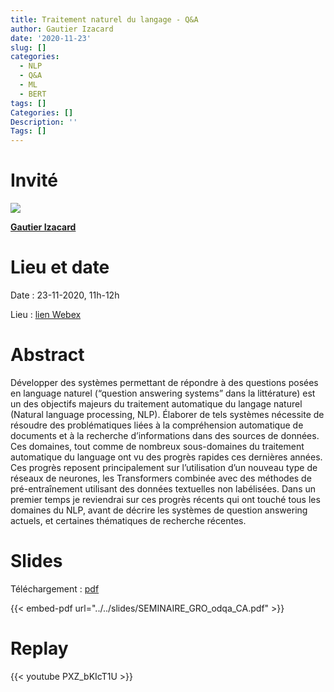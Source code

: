 ```yaml
---
title: Traitement naturel du langage - Q&A
author: Gautier Izacard
date: '2020-11-23'
slug: []
categories:
  - NLP
  - Q&A
  - ML
  - BERT
tags: []
Categories: []
Description: ''
Tags: []
---
```


# Invité

![](https://media-exp1.licdn.com/dms/image/C5603AQG_uE4XB4AQQw/profile-displayphoto-shrink_800_800/0?e=1612396800&v=beta&t=SB5HPtDCKPYNvBQ-UTyjDKE614AIAWNCzX7y_7o3mto)

[**Gautier Izacard**](https://www.linkedin.com/in/gizacard)

# Lieu et date

Date : 23-11-2020, 11h-12h

Lieu : [lien Webex](https://vnca.webex.com/vnca/j.php?MTID=mb451fba0b17954b9db97449c8f2aeaee)

# Abstract

Développer des systèmes permettant de répondre à des questions posées en language naturel (“question answering systems” dans la littérature) est un des objectifs majeurs du traitement automatique du langage naturel (Natural language processing, NLP). Élaborer de tels systèmes nécessite de résoudre des problématiques liées à la compréhension automatique de documents et à la recherche d’informations dans des sources de données. Ces domaines, tout comme de nombreux sous-domaines du traitement automatique du language ont vu des progrès rapides ces dernières années. Ces progrès reposent principalement sur l’utilisation d’un nouveau type de réseaux de neurones, les Transformers combinée avec des méthodes de pré-entraînement utilisant des données textuelles non labélisées. Dans un premier temps je reviendrai sur ces progrès récents qui ont touché tous les domaines du NLP, avant de décrire les systèmes de question answering actuels, et certaines thématiques de recherche récentes.

# Slides

Téléchargement : [pdf](/slides/SEMINAIRE_GRO_odqa_CA.pdf)

{{< embed-pdf url="../../slides/SEMINAIRE_GRO_odqa_CA.pdf" >}}

# Replay

{{< youtube PXZ_bKIcT1U >}}
